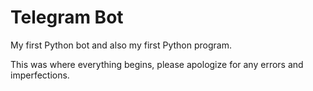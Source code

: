 # Telegram Bot
My first Python bot and also my first Python program.

This was where everything begins, please apologize for any errors and imperfections.

